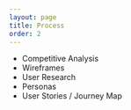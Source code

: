 ```yaml
---
layout: page
title: Process
order: 2
---
```


 - Competitive Analysis
 - Wireframes
 - User Research
 - Personas
 - User Stories / Journey Map

